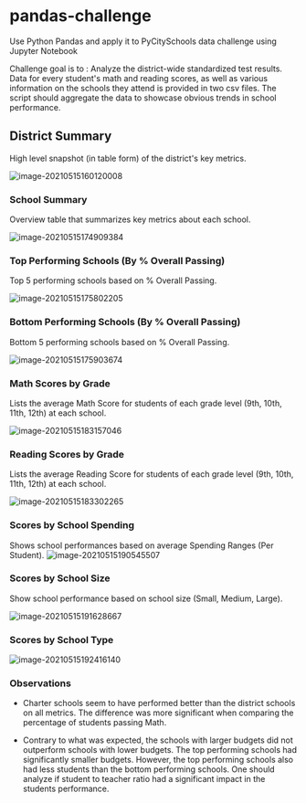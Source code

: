 # pandas-challenge
Use Python Pandas and apply it to PyCitySchools data challenge using Jupyter Notebook 

Challenge goal is to : Analyze the district-wide standardized test results. Data for every student's math and reading scores, as well as various information on the schools they attend is provided in two csv files. The script should aggregate the data to showcase obvious trends in school performance.



## District Summary

High level snapshot (in table form) of the district's key metrics.

![image-20210515160120008](C:\Users\franc\AppData\Roaming\Typora\typora-user-images\image-20210515160120008.png)

### School Summary

Overview table that summarizes key metrics about each school. 

![image-20210515174909384](C:\Users\franc\AppData\Roaming\Typora\typora-user-images\image-20210515174909384.png)

### Top Performing Schools (By % Overall Passing)

Top 5 performing schools based on % Overall Passing.

![image-20210515175802205](C:\Users\franc\AppData\Roaming\Typora\typora-user-images\image-20210515175802205.png)

### Bottom Performing Schools (By % Overall Passing)

Bottom 5 performing schools based on % Overall Passing.

![image-20210515175903674](C:\Users\franc\AppData\Roaming\Typora\typora-user-images\image-20210515175903674.png)

### Math Scores by Grade

Lists the average Math Score for students of each grade level (9th, 10th, 11th, 12th) at each school.

![image-20210515183157046](C:\Users\franc\AppData\Roaming\Typora\typora-user-images\image-20210515183157046.png)

### Reading Scores by Grade

Lists the average Reading Score for students of each grade level (9th, 10th, 11th, 12th) at each school.

![image-20210515183302265](C:\Users\franc\AppData\Roaming\Typora\typora-user-images\image-20210515183302265.png)

### Scores by School Spending

Shows school performances based on average Spending Ranges (Per Student). ![image-20210515190545507](C:\Users\franc\AppData\Roaming\Typora\typora-user-images\image-20210515190545507.png)

### Scores by School Size

Show school performance based on school size (Small, Medium, Large).

![image-20210515191628667](C:\Users\franc\AppData\Roaming\Typora\typora-user-images\image-20210515191628667.png)

### Scores by School Type

![image-20210515192416140](C:\Users\franc\AppData\Roaming\Typora\typora-user-images\image-20210515192416140.png)



### **Observations** 

* Charter schools seem to have performed better than the district schools on all metrics. The difference was more significant when comparing the percentage of students passing Math.  

* Contrary to what was expected, the schools with larger budgets did not outperform schools with lower budgets. The top performing schools had significantly smaller budgets. However, the top performing schools also had less students than the bottom performing schools. One should analyze if student to teacher ratio had a significant impact in the students performance. 

  